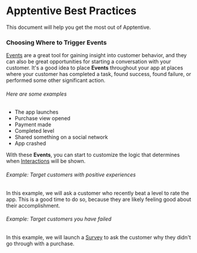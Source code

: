 # Apptentive Best Practices

This document will help you get the most out of Apptentive.

### Choosing Where to Trigger Events

[Events](http://www.apptentive.com/docs/android/features/#events) are a great tool for gaining insight into customer behavior, and they can also be great opportunities for starting a conversation with your customer. It's a good idea to place **Events** throughout your app at places where your customer has completed a task, found success, found failure, or performed some other significant action.

###### Here are some examples

* The app launches
* Purchase view opened
* Payment made
* Completed level
* Shared something on a social network
* App crashed

With these **Events**, you can start to customize the logic that determines when [Interactions](http://www.apptentive.com/docs/android/features/#interactions) will be shown.

###### Example: Target customers with positive experiences

In this example, we will ask a customer who recently beat a level to rate the app. This is a good time to do so, because they are likely feeling good about their accomplishment.

###### Example: Target customers you have failed

In this example, we will launch a [Survey](http://www.apptentive.com/docs/android/features/#surveys) to ask the customer why they didn't go through with a purchase.
